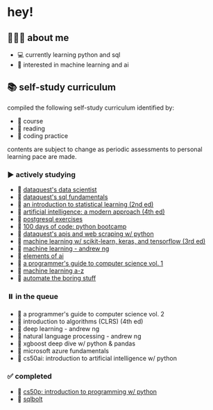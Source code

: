 # hey! 

## 🙋🏻‍♀️ **about me**
- 💻 currently learning python and sql
- 👀 interested in machine learning and ai

## 📚 self-study curriculum
compiled the following self-study curriculum identified by:
- 📝 course
- 📕 reading
- 🔐 coding practice

contents are subject to change as periodic assessments to personal learning pace are made.

### ️▶️ **actively studying**
- 📝 [dataquest's data scientist](https://www.dataquest.io/path/data-scientist/)
- 📝 [dataquest's sql fundamentals](https://www.dataquest.io/path/sql-skills/)
- 📕 [an introduction to statistical learning (2nd ed)](https://www.statlearning.com/)
- 📕 [artificial intelligence: a modern approach (4th ed)](https://www.amazon.com/Artificial-Intelligence-A-Modern-Approach/dp/0134610997)
- 🔐 [postgresql exercises](https://pgexercises.com/)
- 📝 [100 days of code: python bootcamp](https://www.udemy.com/course/100-days-of-code/)
- 📝 [dataquest's apis and web scraping w/ python](https://www.dataquest.io/path/apis-and-web-scraping-with-python-skill-path/)
- 📕 [machine learning w/ scikit-learn, keras, and tensorflow (3rd ed)](https://www.oreilly.com/library/view/hands-on-machine-learning/9781098125967/)
- 📝 [machine learning - andrew ng](https://www.coursera.org/specializations/machine-learning-introduction#courses)
- 📕 [elements of ai](https://www.elementsofai.com/)
- 📕 [a programmer's guide to computer science vol. 1](https://www.amazon.com/Programmers-Guide-Computer-Science-self-taught/dp/195120400X)
- 📝 [machine learning a-z](https://www.udemy.com/course/machinelearning/)
- 📝 [automate the boring stuff](https://www.udemy.com/course/automate/)

### ⏸️ **in the queue** 
- 📕 a programmer's guide to computer science vol. 2
- 📕 introduction to algorithms (CLRS) (4th ed)
- 📝 deep learning - andrew ng
- 📝 natural language processing - andrew ng
- 📝 xgboost deep dive w/ python & pandas
- 📝 microsoft azure fundamentals
- 📝 cs50ai: introduction to artificial intelligence w/ python

### ✅ **completed**
- 📝 [cs50p: introduction to programming w/ python](https://cs50.harvard.edu/python/2022/)
- 🔐 [sqlbolt](https://sqlbolt.com/)
